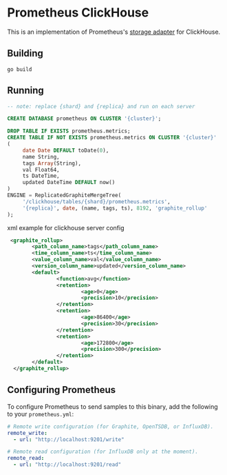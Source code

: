 # Prometheus ClickHouse

This is an implementation of Prometheus's [storage adapter](https://prometheus.io/docs/prometheus/latest/storage/#remote-storage-integrations) for ClickHouse.

## Building

```shell
go build
```

## Running

```sql
-- note: replace {shard} and {replica} and run on each server

CREATE DATABASE prometheus ON CLUSTER '{cluster}';

DROP TABLE IF EXISTS prometheus.metrics;
CREATE TABLE IF NOT EXISTS prometheus.metrics ON CLUSTER '{cluster}'
(
     date Date DEFAULT toDate(0),
     name String,
     tags Array(String),
     val Float64,
     ts DateTime,
     updated DateTime DEFAULT now()
)
ENGINE = ReplicatedGraphiteMergeTree(
     '/clickhouse/tables/{shard}/prometheus.metrics',
     '{replica}', date, (name, tags, ts), 8192, 'graphite_rollup'
);
```

xml example  for clickhouse server config
```xml
 <graphite_rollup>
        <path_column_name>tags</path_column_name>
        <time_column_name>ts</time_column_name>
        <value_column_name>val</value_column_name>
        <version_column_name>updated</version_column_name>
        <default>
                <function>avg</function>
                <retention>
                        <age>0</age>
                        <precision>10</precision>
                </retention>
                <retention>
                        <age>86400</age>
                        <precision>30</precision>
                </retention>
                <retention>
                        <age>172800</age>
                        <precision>300</precision>
                </retention>
        </default>
  </graphite_rollup>
```

## Configuring Prometheus

To configure Prometheus to send samples to this binary, add the following to your `prometheus.yml`:

```yaml
# Remote write configuration (for Graphite, OpenTSDB, or InfluxDB).
remote_write:
  - url: "http://localhost:9201/write"

# Remote read configuration (for InfluxDB only at the moment).
remote_read:
  - url: "http://localhost:9201/read"
```
